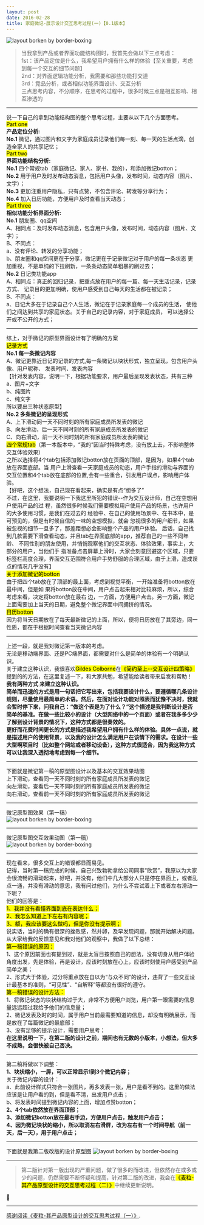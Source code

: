 ```yaml
---
layout: post
date: 2016-02-28
title: 家庭微记-展示设计交互思考过程(一)【0.1版本】
---
```


![layout borken by border-boxing](/images/123.jpeg)

> 当我拿到产品或者界面功能结构图时，我首先会做以下三点考虑：
<br>1st：该产品定位是什么，我希望用户拥有什么样的体验【至关重要，考虑到每一个交互的细节问题】
<br>2nd：对界面逻辑功能分析，我需要和那些功能打交道
<br>3rd：竞品分析，或者相似功能界面设计、交互分析
<br>三点思考内容，不分顺序，在思考的过程中，很多时候三点是相互影响、相互渗透的

---

说一下自己的拿到功能结构图的整个思考过程，主要从以下几个方面思考。
<br><mark>Part   one</mark>
   <br>**产品定位分析:**
   <br>**No.1**  微记，通过图片和文字为家庭成员记录他们每一刻、每一天的生活点滴，创造全家人的共享记忆；
<br><mark>Part   two</mark>
   <br>**界面功能结构分析:**
   <br>**No.1**  四个常规tab（家庭微记、家人、家书、我的），和添加微记botton；
   <br>**No.2**  用于用户及时发布动态消息，包括用户头像，发布时间，动态内容（图片、文字）；
   <br>**No.3**  更加注重用户隐私，只有点赞，不包含评论、转发等分享行为；
   <br>**No.4**  加入日历功能，方便用户及时查看当天动态；
<br><mark>Part   three</mark>
   <br>**相似功能分析界面分析:**
   <br>**No.1**  朋友圈、qq空间
      <br>A、相同点：及时发布动态消息，包含用户头像，发布时间，动态内容（图片、文字）；
      <br>B、不同点：
          <br>a、没有评论、转发的分享功能；
          <br>b、朋友圈和qq空间更在于分享，微记更在于记录微记对于用户的每一条状态
            更加重视，不是单纯的下拉刷新，一条条动态简单粗暴的刷过去；
   <br>**No.2**  日记类功能app
      <br>A、相同点：真正的回归记录，把重点放在用户的每一篇、每一天生活记录，记录方式、
               记录目的更加明确，使用户感受到自己每天的生活都在被记录；
      <br>B、不同点：
          <br>a、日记大多在于记录自己个人生活，微记在于记录家庭每一个成员的生活，
            使他们之间达到共享的家庭状态。关于自己的记录内容，对于家庭成员，
            可以选择公开或不公开的方式；

---

综上，对于微记的原型界面设计有了明确的方案
<br><mark>记录方式</mark>
  <br>**No.1  每一条微记内容**
       <br>A、微记更靠近日记的记录的方式,每一条微记以块状形式，独立呈现，包含用户头像、用户昵称、
         发表时间、发表内容
         <br>【针对发表内容，说明一下，根据功能要求，用户最后呈现发表状态，共有三种
           <br>a、图片+文字
           <br>b、纯图片
           <br>c、纯文字
           <br>所以要出三种状态原型】
<br>**No.2  多条微记的呈现形式**
        <br>A、上下滑动同一天不同时刻的所有家庭成员所发表的微记
        <br>B、向左滑动，后一天不同时刻的所有家庭成员所发表的微记
        <br>C、向右滑动，前一天不同时刻的所有家庭成员所发表的微记
 <br><mark>四个常规tab</mark>（第一本版本中，“我的”因当时特殊考虑，没有放上去，不影响整体交互体验效果）
        <br>之所以选择将4个tab包括添加微记botton放在页面的顶部，是因为，如果4个tab放在界面底部。当         用户上滑查看一天家庭成员的动态，用户手指的滑动与界面的交互位置和4个tab放在底部的位置,会有一些重合，引发用户误点，影响用户体验。
       <br>【好吧，这个想法，自己现在看起来，确实是有点“想多了”
        <br>不过，在这里，我要说明一下我这里所犯的错误--作为交互设计师，自己在空想用户使用产品的过         程，虽然很多时候我们需要模拟用户使用产品的场景，也许用户的大多使用习惯，是我们在过去的         经验中、在自己的使用场景中、在书本中，是可预见的，但是有时候自信的一味的空想模拟，就会         忽视很多的用户细节，如果被忽视的细节一旦多了，那差距想必会影响整个产品的用户体验。
        后话，自己找到几款需要下滑查看动态，并且tab在界面底部的app，推荐自己的一些不同年龄、         不同性别的朋友使用，并悄悄观察他们的交互状态、体验效果，事实上，大部分的用户，当他们手         指准备点击屏幕上滑时，大家会刻意回避这个区域，只要标签栏高度合理，界面交互范围符合用户手势舒服的合理区域，由于上滑，造成误点的情况几乎没有】
 <br><mark>关于添加微记的botton</mark>
        <br>由于把四个tab放在了顶部的最上面，考虑到视觉平衡，一开始准备将botton放在最中间，但是如         果将botton放在中间，用户点击起来相对比较麻烦，所以，综合考虑来看，决定将botton放在最右         边，一方面，方便用户点击。另一方面，微记上面需要加上当天的日期，避免整个微记界面中间拥挤的情况。
 <br><mark>日历botton</mark>
        <br>因为将当天日期放在了每天最新微记的上面，所以，便将日历放在了其旁边，同一性质，都在于根据时间查看当天微记内容

---

上述一段，就是我对微记第一版本的考虑。
  <br>无论是移动端界面、还是PC端界面，都需要对什么是简单的体验有一个明确认识。
  <br>关于建立这种认识，我很喜欢<mark>Gildes Colborne</mark>在<mark>《简约至上--交互设计四策略》</mark>提到的的方法，在这里复述一下，和大家共勉，希望能给读者带来启发和帮助！
<br>**我有两种方式 来建立这种认识。
        <br>简单而迅速的方式是用一句话把它写出来，包括我要设计什么，要遵循哪几条设计规则，尽量使用最简单的术语。然后，在面对设计功能对照表而犹豫不决时，我就会暂时停下来，问我自己：“做这个表是为了什么？”这个描述是我判断设计是否简单的基准。在做一些比较小的设计（大型网络中的一个页面）或者在我多多少少了解到设计背景的情况下，这种方式都是很奏效的。
        <br>更好而花费时间更长的方式是描述我希望用户拥有什么样的体验。具体一点说，就是描述用户的使用背景，以及我的设计怎么满足用户在该情下的需求。在设计一些大型啊项目时（比如整个网站或者移动设备），这种方式很适合，因为我这种方式可以让我深入透彻地考虑到每一个细节。**

---

  下面就是微记第一稿的原型图设计以及基本的交互效果动图
    <br>上下滑动，查看同一天不同时刻的所有家庭成员所发表的微记
    <br>向左滑动，查看后一天不同时刻的所有家庭成员所发表的微记
    <br>向右滑动，查看前一天不同时刻的所有家庭成员所发表的微记 

---

微记原型图效果（第一稿）  
    ![layout borken by border-boxing](/images/1.png)

---

微记原型图交互效果动图（第一稿）
<br>![layout borken by border-boxing](/images/dongtu.gif)

---

现在看来，很多交互上的错误都显而易见。
<br>记得，当时第一稿完成的时候，自己兴致勃勃拿给公司同事“欣赏”，我原以为大家会很流畅的滑动起来，好吧，并没有，他们中几大部分人只是停在界面上，或者乱点一通，并没有滑动的意思，我有问过他们，为什么不尝试着上下或者左右滑动一下呢？
<br>他们的回答是：<br><mark>1、我并没有看懂界面到底在表达什么；</mark>
         <br><mark>2、我怎么知道上下左右有内容呢；</mark>
         <br><mark>3、额，我应该要这么做吗，但是你没有提示啊；</mark>
<br>说实话，当时的确有很深的挫败感，然并卵，及早发现问题，那就开始解决问题。从大家给我的反馈意见和我对他们的观察中，我做了以下总结：
<br><mark>第一稿错误的原因：</mark>
          <br>1、这个原因前面也有提到过，就是太盲目按照自己的想法，没有切身从用户体验角度出发，先是体验，再是设计，应该时刻放在心上，应该时刻使用户感受到产品简单之美；
          <br>2、形式大于体验，过分将重点放在自以为“与众不同”的设计，违背了一些交互设计最基本的准则，“可见性”、“自解释”等都没有很好的遵守。
<br><mark>第一稿错误的设计方法：</mark>
          <br>1、将微记状态的块状结构过于大，非常不方便用户浏览，用户第一眼需要的信息量远远超过我给予他们的信息量；
          <br>2、微记发表及时的时间，属于用户当前最需要知道的信息，却没有明确展示，而是放在了每篇微记的最底部；
          <br>3、没有足够的提示设计，需要用户思考；
<br>**在这里说明一下，在第二版的设计之前，期间也有无数的小版本，小想法，但大多不成熟，会很快被自己否决。**

---

第二稿将做以下调整：
<br>**1、块状缩小，一屏，可以正常显示1到3个微记内容；**
 <br>关于微记内容的设计：
              <br>a、此前设计样式只符合一张图片，再多发表一张，用户是看不到的。这里的做法应该是让用户看的到，但是看不清，出发用户点击；
              <br>b、将发表时间提到微记内容的上面，增加点赞botton；
          <br>**2、4个tab依然放在界面顶部；**
          <br>**3、添加微记botton放在最右手边，方便用户点击，触发用户点击；**
          <br>**4、因为微记块状的缩小，所以取消左右滑屏，改为左右有一个时间导航（前一天，后一天），用于用户点击；**

---

下面就是我第二版改版的设计原型图
![layout borken by border-boxing](/images/2.png)

---

> 第二版针对第一版出现的严重问题，做了很多的而改进，但依然存在或多或少的问题，仍然需要不断怀疑和提高，针对第二版的改进，我会在<mark>《麦粒-其产品原型设计的交互思考过程（二）》</mark>中继续更新说明。

:tada:

---

[感谢阅读《麦粒-其产品原型设计的交互思考过程（一）》]().